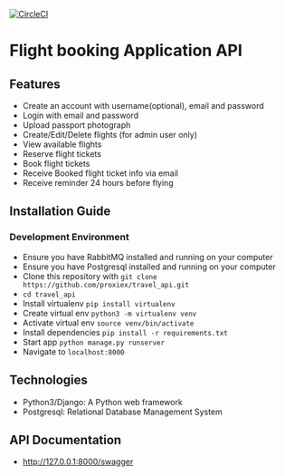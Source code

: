 
[![CircleCI](https://circleci.com/gh/proxiex/travel_api.svg?style=svg)](https://circleci.com/gh/proxiex/travel_api)
# Flight booking Application API

## Features
- Create an account with username(optional), email and password
- Login with email and password
- Upload passport photograph
- Create/Edit/Delete flights (for admin user only)
- View available flights
- Reserve flight tickets
- Book flight tickets
- Receive Booked flight ticket info via email
- Receive reminder 24 hours before flying


## Installation Guide

### Development Environment
- Ensure you have RabbitMQ installed and running on your computer
- Ensure you have Postgresql installed and running on your computer
- Clone this repository with `git clone https://github.com/proxiex/travel_api.git`
- `cd travel_api`
- Install virtualenv `pip install virtualenv`
- Create virtual env `python3 -m virtualenv venv`
- Activate virtual env `source venv/bin/activate`
- Install dependencies `pip install -r requirements.txt`
- Start app `python manage.py runserver`
- Navigate to `localhost:8000`

## Technologies
- Python3/Django: A Python web framework
- Postgresql: Relational Database Management System 

## API Documentation
 - http://127.0.0.1:8000/swagger 